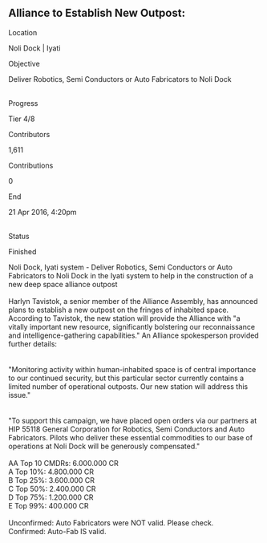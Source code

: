 ## Alliance to Establish New Outpost:

Location

Noli Dock \| Iyati

Objective

Deliver Robotics, Semi Conductors or Auto Fabricators to Noli Dock

\
Progress

Tier 4/8

Contributors

1,611

Contributions

0

End

21 Apr 2016, 4:20pm

\
Status

Finished

Noli Dock, Iyati system - Deliver Robotics, Semi Conductors or Auto
Fabricators to Noli Dock in the Iyati system to help in the construction
of a new deep space alliance outpost\
\
Harlyn Tavistok, a senior member of the Alliance Assembly, has announced
plans to establish a new outpost on the fringes of inhabited space.
According to Tavistok, the new station will provide the Alliance with "a
vitally important new resource, significantly bolstering our
reconnaissance and intelligence-gathering capabilities." An Alliance
spokesperson provided further details:\
\
\
"Monitoring activity within human-inhabited space is of central
importance to our continued security, but this particular sector
currently contains a limited number of operational outposts. Our new
station will address this issue."\
\
\
"To support this campaign, we have placed open orders via our partners
at HIP 55118 General Corporation for Robotics, Semi Conductors and Auto
Fabricators. Pilots who deliver these essential commodities to our base
of operations at Noli Dock will be generously compensated."\
\
AA Top 10 CMDRs: 6.000.000 CR\
A Top 10%: 4.800.000 CR\
B Top 25%: 3.600.000 CR\
C Top 50%: 2.400.000 CR\
D Top 75%: 1.200.000 CR\
E Top 99%: 400.000 CR\
\
Unconfirmed: Auto Fabricators were NOT valid. Please check.\
Confirmed: Auto-Fab IS valid.
